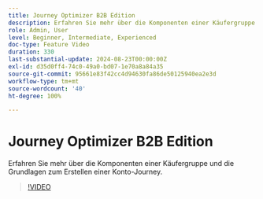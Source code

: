 ```yaml
---
title: Journey Optimizer B2B Edition
description: Erfahren Sie mehr über die Komponenten einer Käufergruppe und die Grundlagen zum Erstellen einer Konto-Journey.
role: Admin, User
level: Beginner, Intermediate, Experienced
doc-type: Feature Video
duration: 330
last-substantial-update: 2024-08-23T00:00:00Z
exl-id: d35d0ff4-74c0-49a0-bd07-1e70a8a84a35
source-git-commit: 95661e83f42cc4d94630fa86de50125940ea2e3d
workflow-type: tm+mt
source-wordcount: '40'
ht-degree: 100%

---
```


# Journey Optimizer B2B Edition

Erfahren Sie mehr über die Komponenten einer Käufergruppe und die Grundlagen zum Erstellen einer Konto-Journey.

>[!VIDEO](https://video.tv.adobe.com/v/3432054/?learn=on)
